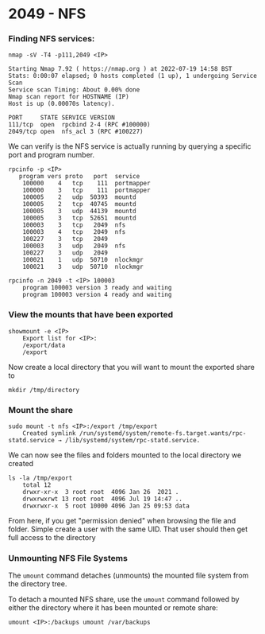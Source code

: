 # 2049 - NFS

### Finding NFS services:

```
nmap -sV -T4 -p111,2049 <IP>

Starting Nmap 7.92 ( https://nmap.org ) at 2022-07-19 14:58 BST
Stats: 0:00:07 elapsed; 0 hosts completed (1 up), 1 undergoing Service Scan
Service scan Timing: About 0.00% done
Nmap scan report for HOSTNAME (IP)
Host is up (0.00070s latency).

PORT     STATE SERVICE VERSION
111/tcp  open  rpcbind 2-4 (RPC #100000)
2049/tcp open  nfs_acl 3 (RPC #100227)
```

We can verify is the NFS service is actually running by querying a specific port and program number.

```
rpcinfo -p <IP>
   program vers proto   port  service
    100000    4   tcp    111  portmapper
    100000    3   tcp    111  portmapper
    100005    2   udp  50393  mountd
    100005    2   tcp  40745  mountd
    100005    3   udp  44139  mountd
    100005    3   tcp  52651  mountd
    100003    3   tcp   2049  nfs
    100003    4   tcp   2049  nfs
    100227    3   tcp   2049
    100003    3   udp   2049  nfs
    100227    3   udp   2049
    100021    1   udp  50710  nlockmgr
    100021    3   udp  50710  nlockmgr
  
rpcinfo -n 2049 -t <IP> 100003
    program 100003 version 3 ready and waiting
    program 100003 version 4 ready and waiting                                              
```

### View the mounts that have been exported

```
showmount -e <IP>
    Export list for <IP>:
    /export/data
    /export
```

Now create a local directory that you will want to mount the exported share to

```
mkdir /tmp/directory
```

### Mount the share

```
sudo mount -t nfs <IP>:/export /tmp/export
    Created symlink /run/systemd/system/remote-fs.target.wants/rpc-statd.service → /lib/systemd/system/rpc-statd.service.
```

We can now see the files and folders mounted to the local directory we created

```
ls -la /tmp/export
    total 12
    drwxr-xr-x  3 root root  4096 Jan 26  2021 .
    drwxrwxrwt 13 root root  4096 Jul 19 14:47 ..
    drwxrwxr-x  5 root 10000 4096 Jan 25 09:53 data
```

From here, if you get "permission denied" when browsing the file and folder. Simple create a user with the same UID. That user should then get full access to the directory

### Unmounting NFS File Systems <a href="#unmounting-nfs-file-systems" id="unmounting-nfs-file-systems"></a>

The `umount` command detaches (unmounts) the mounted file system from the directory tree.

To detach a mounted NFS share, use the `umount` command followed by either the directory where it has been mounted or remote share:

```
umount <IP>:/backups umount /var/backups
```
